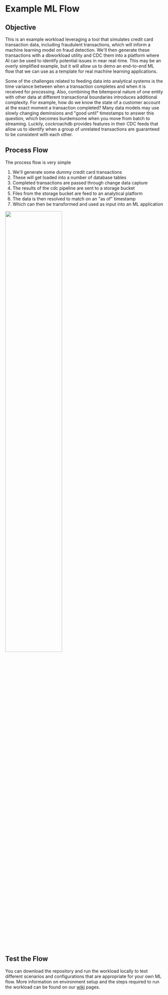 # Example ML Flow

## Objective
This is an example workload leveraging a tool that simulates credit card transaction data, including fraudulent transactions, which will inform a machine learning model on fraud detection. We'll then generate these transactions with a dbworkload utility and CDC them into a platform where AI can be used to identify potential issues in near real-time. This may be an overly simplified example, but it will allow us to demo an end-to-end ML flow that we can use as a template for real machine learning applications.

Some of the challenges related to feeding data into analytical systems is the time variance between when a transaction completes and when it is received for processing.  Also, combining the bitemporal nature of one entity with other data at different transactional boundaries introduces additional complexity.  For example, how do we know the state of a customer account at the exact moment a transaction completed?  Many data models may use slowly changing deminsions and "good until" timestamps to answer this question, which becomes burdemsome when you move from batch to streaming.  Luckily, cockroachdb provides features in their CDC feeds that allow us to identify when a group of unrelated transactions are guaranteed to be consistent with each other.

## Process Flow
The process flow is very simple
1) We'll generate some dummy credit card transactions
2) These will get loaded into a number of database tables
3) Completed transactions are passed through change data capture
4) The results of the cdc pipeline are sent to a storage bucket
5) Files from the storage bucket are feed to an analytical platform
6) The data is then resolved to match on an "as of" timestamp
7) Which can then be transformed and used as input into an ML application

<img src="https://github.com/user-attachments/assets/fae079c7-6bda-4739-88cd-a7e5651cf0b4" width="60%"/>

## Test the Flow
You can download the repository and run the workload locally to test different scenarios and configurations that are appropriate for your own ML flow.  More information on environment setup and the steps required to run the workload can be found on our [wiki](https://github.com/roachlong/example-ml-flow/wiki) pages.
